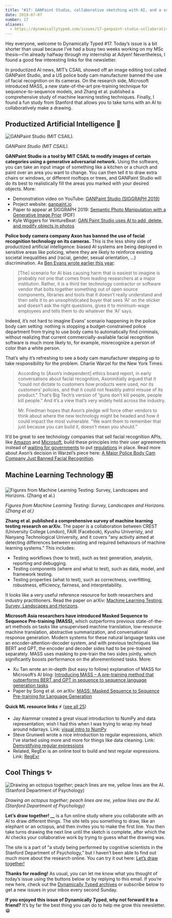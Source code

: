 ```yaml
---
title: "#17: GANPaint Studio, collaborative sketching with AI, and a survey of ML testing "
date: 2019-07-07
number: 17
aliases:
  - https://dynamicallytyped.com/issues/17-ganpaint-studio-collaborative-sketching-with-ai-and-a-survey-of-ml-testing-185828
---
```


Hey everyone, welcome to Dynamically Typed #17.
Today’s issue is a bit shorter than usual because I’ve had a busy two weeks working on my MSc thesis—I’m already halfway through my internship at Adyen!
Nevertheless, I found a good few interesting links for the newsletter.

In productized AI news, MIT’s CSAIL showed off an image editing tool called GANPaint Studio, and a US police body cam manufacturer banned the use of facial recognition on its cameras.
On the research side, Microsoft introduced MASS, a new state-of-the-art pre-training technique for sequence-to-sequence models, and Zhang et al.
published a comprehensive study of machine learning testing techniques.
Finally, I found a fun study from Stanford that allows you to take turns with an AI to collaboratively make a drawing.

## Productized Artificial Intelligence 🔌

![GANPaint Studio (MIT CSAIL).](https://s3.amazonaws.com/revue/items/images/004/766/177/mail/c4b238b6dfd0b9fb532dc1f4543ae35d.png?1562316272)

_GANPaint Studio (MIT CSAIL)._

**GANPaint Studio is a tool by MIT CSAIL to modify images of certain categories using a generative adversarial network.**
Using the software, you can take an input image of something like a kitchen or a church and paint over an area you want to change.
You can then tell it to draw extra chairs or windows, or different rooftops or trees, and GANPaint Studio will do its best to realistically fill the areas you marked with your desired objects.
More:

* Demonstration video on YouTube: [GANPaint Studio (SIGGRAPH 2019)](https://www.youtube.com/watch?utm_campaign=Dynamically%20Typed&utm_medium=email&utm_source=Revue%20newsletter&v=q1K4QWrbCRM)
* Project website: [ganpaint.io](http://ganpaint.io/?utm_campaign=Dynamically%20Typed&utm_medium=email&utm_source=Revue%20newsletter)
* Paper to appear at SIGGRAPH 2019: [Semantic Photo Manipulation with a Generative Image Prior](http://ganpaint.io/Bau_et_al_Semantic_Photo_Manipulation_preprint.pdf?utm_campaign=Dynamically%20Typed&utm_medium=email&utm_source=Revue%20newsletter) (PDF)
* Kyle Wiggers for VentureBeat: [GAN Paint Studio uses AI to add, delete, and modify objects in photos](https://venturebeat.com/2019/06/30/gan-paint-studio-uses-ai-to-add-delete-and-modify-objects-in-photos/?utm_campaign=Dynamically%20Typed&utm_medium=email&utm_source=Revue%20newsletter)

**Police body camera company Axon has banned the use of facial recognition technology on its cameras.**
This is the less shiny side of productized artificial intelligence: biased AI systems are being deployed in sensitive areas like policing, where they are likely to reinforce existing societal inequalities and (racial, gender, sexual orientation, …) discrimination.
As [Ben Evans wrote earlier this year](https://www.ben-evans.com/benedictevans/2019/4/15/notes-on-ai-bias?utm_campaign=Dynamically%20Typed&utm_medium=email&utm_source=Revue%20newsletter):

> [The] scenario for AI bias causing harm that is easiest to imagine is probably not one that comes from leading researchers at a major institution.
> Rather, it is a third tier technology contractor or software vendor that bolts together something out of open source components, libraries and tools that it doesn’t really understand and then sells it to an unsophisticated buyer that sees ‘AI’ on the sticker and doesn’t ask the right questions, gives it to minimum-wage employees and tells them to do whatever the ‘AI’ says.

Indeed, it’s not hard to imagine Evans’ scenario happening in the police body cam setting: nothing is stopping a budget-constrained police department from trying to use body cams to automatically find criminals, without realizing that current commercially-available facial recognition software is much more likely to, for example, misrecognize a person of color than a white person.

That’s why it’s refreshing to see a body cam manufacturer stepping up to take responsibility for the problem.
Charlie Warzel for the New York Times:

> According to [Axon’s independent] ethics board report, in early conversations about facial recognition, Axoninitially argued that it “could not dictate to customers how products were used, nor its customers’ policies, and that it could not feasibly patrol misuse of its product.” That’s Big Tech’s version of “guns don’t kill people, people kill people.” And it’s a view that’s very widely held across the industry.

> Mr.
> Friedman hopes that Axon’s pledge will force other vendors to think about where the new technology might be headed and how it could impact the most vulnerable.
> “We want them to remember that just because you can build it, doesn’t mean you should.”

It’d be great to see technology companies that sell facial recognition APIs, like [Amazon](https://aws.amazon.com/rekognition/?utm_campaign=Dynamically%20Typed&utm_medium=email&utm_source=Revue%20newsletter) and [Microsoft](https://azure.microsoft.com/en-us/services/cognitive-services/face/?utm_campaign=Dynamically%20Typed&utm_medium=email&utm_source=Revue%20newsletter), build these principles into their user agreements instead of [waiting for governments](https://blogs.microsoft.com/on-the-issues/2018/12/06/facial-recognition-its-time-for-action/?utm_campaign=Dynamically%20Typed&utm_medium=email&utm_source=Revue%20newsletter) to put [regulations](https://www.nytimes.com/2019/05/14/us/facial-recognition-ban-san-francisco.html?utm_campaign=Dynamically%20Typed&utm_medium=email&utm_source=Revue%20newsletter) in place.
Read more about Axon’s decision in Warzel’s piece here: [A Major Police Body Cam Company Just Banned Facial Recognition](https://www.nytimes.com/2019/06/27/opinion/police-cam-facial-recognition.html?utm_campaign=Dynamically%20Typed&utm_medium=email&utm_source=Revue%20newsletter#click=https://t.co/PlHpwHuiad).

## Machine Learning Technology 🎛

![Figures from Machine Learning Testing: Survey, Landscapes and Horizons. (Zhang et al.)](https://s3.amazonaws.com/revue/items/images/004/766/792/mail/ce953ab95c1dfb9f69b5bfa6ab5de611.png?1562324430)

_Figures from Machine Learning Testing: Survey, Landscapes and Horizons. (Zhang et al.)_

**Zhang et al.
published a comprehensive survey of machine learning testing research on arXiv.**
The paper is a collaboration between CREST (University College London), FAIR (Facebook), Kyushu Univeristy, and Nanyang Technological University, and it covers “any activity aimed at detecting differences between existing and required behaviours of machine learning systems.” This includes:

* Testing workflows (how to test), such as test generation, analysis, reporting and debugging.
* Testing components (where and what to test), such as data, model, and framework testing.
* Testing properties (what to test), such as correctness, overfitting, robustness, efficiency, fairness, and interpretability.

It looks like a very useful reference resource for both researchers and industry practitioners.
Read the paper on arXiv: [Machine Learning Testing: Survey, Landscapes and Horizons](https://arxiv.org/abs/1906.10742?utm_campaign=Dynamically%20Typed&utm_medium=email&utm_source=Revue%20newsletter).

**Microsoft Asia researchers have introduced Masked Sequence to Sequence Pre-training (MASS),** which outperforms previous state-of-the-art methods on tasks like unsupervised machine translation, low-resource machine translation, abstractive summarization, and conversational response generation.
Modern systems for these natural language tasks use an encoder-attention-decoder system, and with previous techniques like BERT and GPT, the encoder and decoder sides had to be pre-trained separately.
MASS uses masking to pre-train the two sides jointly, which significantly boosts performance on the aforementioned tasks.
More:

* Xu Tan wrote an in-depth (but easy to follow) explanation of MASS for Microsoft’s AI blog: [Introducing MASS – A pre-training method that outperforms BERT and GPT in sequence to sequence language generation tasks](https://www.microsoft.com/en-us/research/blog/introducing-mass-a-pre-training-method-that-outperforms-bert-and-gpt-in-sequence-to-sequence-language-generation-tasks/?utm_campaign=Dynamically%20Typed&utm_medium=email&utm_source=Revue%20newsletter)
* Paper by Song et al. on arXiv: [MASS: Masked Sequence to Sequence Pre-training for Language Generation](https://arxiv.org/abs/1905.02450?utm_campaign=Dynamically%20Typed&utm_medium=email&utm_source=Revue%20newsletter)

**Quick ML resource links ⚡️** ([see all 25](https://www.notion.so/adab36fecaea4306880898f41dcb9cb3?utm_campaign=Dynamically%20Typed&utm_medium=email&utm_source=Revue%20newsletter&v=cb3a74562c914234ac171931dad6c2e4))

* Jay Alammar created a great visual introduction to NumPy and data representation; wish I had this when I was trying to wrap my head around ndarrays. Link: [visual intro to NumPy](https://jalammar.github.io/visual-numpy/?utm_campaign=Dynamically%20Typed&utm_medium=email&utm_source=Revue%20newsletter)
* Steve Grunwell wrote a nice introduction to regular expressions, which I’ve started using more and more for things like data cleaning. Link: [Demystifying regular expressions](https://stevegrunwell.com/blog/demystifying-regular-expressions/?utm_campaign=Dynamically%20Typed&utm_medium=email&utm_source=Revue%20newsletter)
* Related, RegExr is an online tool to build and test regular expressions. Link: [RegExr](https://regexr.com/?utm_campaign=Dynamically%20Typed&utm_medium=email&utm_source=Revue%20newsletter)

## Cool Things ✨

![Drawing an octopus together; peach lines are me, yellow lines are the AI. (Stanford Department of Psychology)](https://s3.amazonaws.com/revue/items/images/004/766/718/mail/c38e36707557631ea229371297618f5e.png?1562322419)

_Drawing an octopus together; peach lines are me, yellow lines are the AI. (Stanford Department of Psychology)_

**Let’s draw together!
__** is a fun online study where you collaborate with an AI to draw different things.
The site tells you something to draw, like an elephant or an octopus, and then invites you to make the first line.
You then take turns drawing the next line until the sketch is complete, after which the AI checks your collaborative work by trying to guess what the drawing was.

The site is a part of “a study being performed by cognitive scientists in the Stanford Department of Psychology,” but I haven’t been able to find out much more about the research online.
You can try it out here: [Let’s draw together!](https://cogtoolslab.org:8888/collab96/collab.html?utm_campaign=Dynamically%20Typed&utm_medium=email&utm_source=Revue%20newsletter)

**Thanks for reading!**
As usual, you can let me know what you thought of today’s issue using the buttons below or by replying to this email.
If you’re new here, check out the [Dynamically Typed archives](https://dynamicallytyped.com/?utm_campaign=Dynamically%20Typed&utm_medium=email&utm_source=Revue%20newsletter) or subscribe below to get a new issues in your inbox every second Sunday.

**If you enjoyed this issue of Dynamically Typed, why not forward it to a friend?**
It’s by far the best thing you can do to help me grow this newsletter.
😁